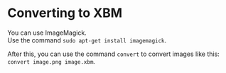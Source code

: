 # Converting to XBM

You can use ImageMagick. <br>
Use the command `sudo apt-get install imagemagick`.

After this, you can use the command `convert` to convert images like this: `convert image.png image.xbm`.
